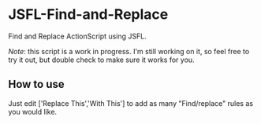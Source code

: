 JSFL-Find-and-Replace
=====================

Find and Replace ActionScript using JSFL.

*Note*: this script is a work in progress.
I'm still working on it, so feel free to try it out, but double check to make sure it works for you.

How to use
-----
Just edit ['Replace This','With This'] to add as many "Find/replace" rules as you would like.
